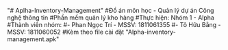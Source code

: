 "# Aplha-Inventory-Management" 
#Đồ án môn học - Quản lý dự án Công nghệ thông tin 
#Phần mềm quản lý kho hàng 
#Thực hiện: Nhóm 1 - Alpha 
#Thành viên nhóm: 
#- Phan Ngọc Trí - MSSV: 1811061355 
#- Tô Hữu Bằng - MSSV: 1811060052
#Kèm theo file cài đặt "Alpha-inventory-management.apk"
